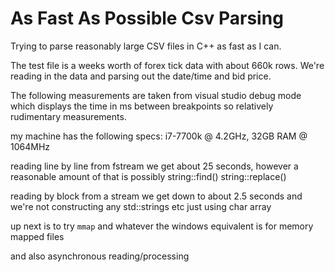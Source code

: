 # As Fast As Possible Csv Parsing
Trying to parse reasonably large CSV files in C++ as fast as I can.

The test file is a weeks worth of forex tick data with about 660k rows. 
We're reading in the data and parsing out the date/time and bid price.

The following measurements are taken from visual studio debug mode which displays the time in ms between breakpoints
so relatively rudimentary measurements. 

my machine has the following specs: i7-7700k @ 4.2GHz, 32GB RAM @ 1064MHz

reading line by line from fstream we get about 25 seconds, 
however a reasonable amount of that is possibly string::find() string::replace() 

reading by block from a stream we get down to about 2.5 seconds and we're not constructing any std::strings etc
just using char array

up next is to try ```mmap``` and whatever the windows equivalent is for memory mapped files

and also asynchronous reading/processing
